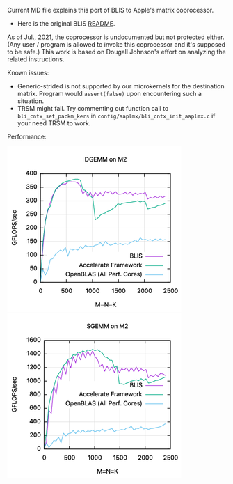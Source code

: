 Current MD file explains this port of BLIS to Apple's matrix coprocessor.

- Here is the original BLIS [README](README_BLIS.md).

As of Jul., 2021, the coprocessor is undocumented but not protected either. (Any user / program is allowed to invoke this coprocessor and it's supposed to be safe.) This work is based on Dougall Johnson's effort on analyzing the related instructions.

Known issues:
- Generic-strided is not supported by our microkernels for the destination matrix. Program would `assert(false)` upon encountering such a situation.
- TRSM might fail. Try commenting out function call to `bli_cntx_set_packm_kers` in `config/aaplmx/bli_cntx_init_aaplmx.c` if your need TRSM to work.

Performance:

  ![](docs/graphs/aaplmx/output_st_dgemm_asm_blis.png)
  ![](docs/graphs/aaplmx/output_st_sgemm_asm_blis.png)

